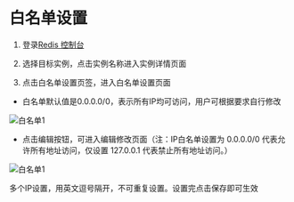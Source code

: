 # 白名单设置 

1. 登录[Redis 控制台](https://redis-console.jdcloud.com/redis)

2. 选择目标实例，点击实例名称进入实例详情页面

3. 点击白名单设置页签，进入白名单设置页面

- 白名单默认值是0.0.0.0/0，表示所有IP均可访问，用户可根据要求自行修改

![白名单1](../../../../../image/Redis/whitelist1.png)

- 点击编辑按钮，可进入编辑修改页面（注：IP白名单设置为 0.0.0.0/0 代表允许所有地址访问，仅设置 127.0.0.1 代表禁止所有地址访问。）

![白名单1](../../../../../image/Redis/whitelist2.png)


多个IP设置，用英文逗号隔开，不可重复设置。设置完点击保存即可生效

